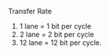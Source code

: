Transfer Rate
1. 1 lane = 1 bit per cycle
2. 2 lane = 2 bit per cycle
3. 12 lane = 12 bit per cycle.

